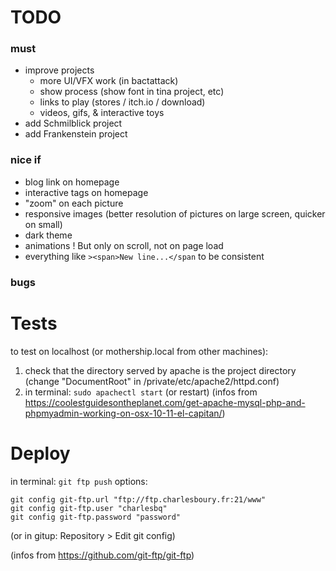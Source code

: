 
# TODO

### must
* improve projects
    * more UI/VFX work (in bactattack)
    * show process (show font in tina project, etc)
    * links to play (stores / itch.io / download)
    * videos, gifs, & interactive toys
* add Schmilblick project
* add Frankenstein project

### nice if
* blog link on homepage
* interactive tags on homepage
* "zoom" on each picture
* responsive images (better resolution of pictures on large screen, quicker on small)
* dark theme
* animations ! But only on scroll, not on page load
* everything like `><span>New line...</span` to be consistent

### bugs

# Tests
to test on localhost (or mothership.local from other machines):

1. check that the directory served by apache is the project directory (change "DocumentRoot" in /private/etc/apache2/httpd.conf)
2. in terminal: `sudo apachectl start` (or restart)
    (infos from https://coolestguidesontheplanet.com/get-apache-mysql-php-and-phpmyadmin-working-on-osx-10-11-el-capitan/)

# Deploy
in terminal: `git ftp push`
options:

    git config git-ftp.url "ftp://ftp.charlesboury.fr:21/www"
    git config git-ftp.user "charlesbq"
    git config git-ftp.password "password"
    
(or in gitup: Repository > Edit git config)

(infos from https://github.com/git-ftp/git-ftp)
